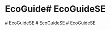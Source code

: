 # EcoGuide#   E c o G u i d e S E  
 #   E c o G u i d e S E  
 #   E c o G u i d e S E  
 #   E c o G u i d e S E  
 